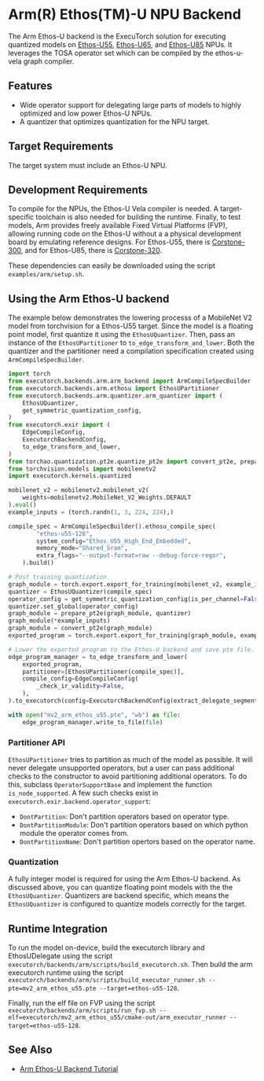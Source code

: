 # Arm(R) Ethos(TM)-U NPU Backend

The Arm Ethos-U backend is the ExecuTorch solution for executing quantized models on [Ethos-U55](https://www.arm.com/products/silicon-ip-cpu/ethos/ethos-u55), [Ethos-U65](https://www.arm.com/products/silicon-ip-cpu/ethos/ethos-u65), and [Ethos-U85](https://www.arm.com/products/silicon-ip-cpu/ethos/ethos-u85) NPUs. It leverages the TOSA operator set which can be compiled by the ethos-u-vela graph compiler.

## Features

- Wide operator support for delegating large parts of models to highly optimized and low power Ethos-U NPUs.
- A quantizer that optimizes quantization for the NPU target.

## Target Requirements

The target system must include an Ethos-U NPU.

## Development Requirements

To compile for the NPUs, the Ethos-U Vela compiler is needed. A target-specific toolchain is also needed for building the runtime. Finally, to test models, Arm provides freely available Fixed Virtual Platforms (FVP), allowing running code on the Ethos-U without a a physical development board by emulating reference designs. For Ethos-U55, there is [Corstone-300](https://developer.arm.com/Processors/Corstone-300), and for Ethos-U85, there is [Corstone-320](https://developer.arm.com/Processors/Corstone-320).

These dependencies can easily be downloaded using the script `examples/arm/setup.sh`.

## Using the Arm Ethos-U backend
The example below demonstrates the lowering processs of a MobileNet V2 model from torchvision for a Ethos-U55 target. Since the model is a floating point model, first quantize it using the `EthosUQuantizer`. Then, pass an instance of the `EthosUPartitioner` to `to_edge_transform_and_lower`. Both the quantizer and the partitioner need a compilation specification created using `ArmCompileSpecBuilder`.

```python
import torch
from executorch.backends.arm.arm_backend import ArmCompileSpecBuilder
from executorch.backends.arm.ethosu import EthosUPartitioner
from executorch.backends.arm.quantizer.arm_quantizer import (
    EthosUQuantizer,
    get_symmetric_quantization_config,
)
from executorch.exir import (
    EdgeCompileConfig,
    ExecutorchBackendConfig,
    to_edge_transform_and_lower,
)
from torchao.quantization.pt2e.quantize_pt2e import convert_pt2e, prepare_pt2e
from torchvision.models import mobilenetv2
import executorch.kernels.quantized

mobilenet_v2 = mobilenetv2.mobilenet_v2(
    weights=mobilenetv2.MobileNet_V2_Weights.DEFAULT
).eval()
example_inputs = (torch.randn(1, 3, 224, 224),)

compile_spec = ArmCompileSpecBuilder().ethosu_compile_spec(
        "ethos-u55-128",
        system_config="Ethos_U55_High_End_Embedded",
        memory_mode="Shared_Sram",
        extra_flags="--output-format=raw --debug-force-regor",
    ).build()

# Post training quantization
graph_module = torch.export.export_for_training(mobilenet_v2, example_inputs).module()
quantizer = EthosUQuantizer(compile_spec)
operator_config = get_symmetric_quantization_config(is_per_channel=False)
quantizer.set_global(operator_config)
graph_module = prepare_pt2e(graph_module, quantizer)
graph_module(*example_inputs)
graph_module = convert_pt2e(graph_module)
exported_program = torch.export.export_for_training(graph_module, example_inputs)

# Lower the exported program to the Ethos-U backend and save pte file.
edge_program_manager = to_edge_transform_and_lower(
    exported_program,
    partitioner=[EthosUPartitioner(compile_spec)],
    compile_config=EdgeCompileConfig(
        _check_ir_validity=False,
    ),
).to_executorch(config=ExecutorchBackendConfig(extract_delegate_segments=False))

with open("mv2_arm_ethos_u55.pte", "wb") as file:
    edge_program_manager.write_to_file(file)
```

### Partitioner API

`EthosUPartitioner` tries to partition as much of the model as possible. It will never delegate unsupported operators, but a user can pass additional checks to the constructor to avoid partitioning additional operators. To do this, subclass `OperatorSupportBase` and implement the function `is_node_supported`. A few such checks exist in `executorch.exir.backend.operator_support`:

- `DontPartition`: Don't partition operators based on operator type.
- `DontPartitionModule`: Don't partition operators based on which python module the operator comes from.
- `DontPartitionName`: Don't partition opertors based on the operator name.

### Quantization

A fully integer model is required for using the Arm Ethos-U backend. As discussed above, you can quantize floating point models with the the `EthosUQuantizer`. Quantizers are backend specific, which means the `EthosUQuantizer` is configured to quantize models correctly for the target.

## Runtime Integration

To run the model on-device, build the executorch library and EthosUDelegate using the script
`executorch/backends/arm/scripts/build_executorch.sh`.
Then build the arm executorch runtime using the script
`executorch/backends/arm/scripts/build_executor_runner.sh --pte=mv2_arm_ethos_u55.pte --target=ethos-u55-128`.

Finally, run the elf file on FVP using the script
`executorch/backends/arm/scripts/run_fvp.sh --elf=executorch/mv2_arm_ethos_u55/cmake-out/arm_executor_runner --target=ethos-u55-128`.

## See Also
- [Arm Ethos-U Backend Tutorial](tutorial-arm.md)
